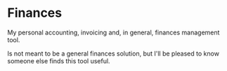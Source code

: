 # Finances

My personal accounting, invoicing and, in general, finances management tool.

Is not meant to be a general finances solution, but I'll be pleased to know someone else
finds this tool useful.
